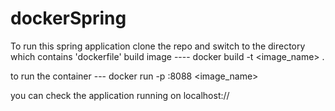 # dockerSpring

To run this spring application clone the repo and switch to the directory which contains 'dockerfile'
build image ---- docker build -t <image_name> . 

to run the container --- docker run -p <hostPort>:8088 <image_name>

you can check the application running on localhost://<hostPort>

